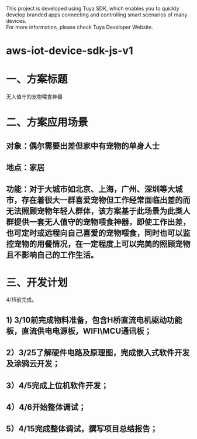 This project is developed using Tuya SDK, which enables you to quickly develop branded apps connecting and controlling smart scenarios of many devices.         
For more information, please check Tuya Developer Website.

# aws-iot-device-sdk-js-v1

# 一、方案标题
无人值守的宠物喂食神器
# 二、方案应用场景
## 对象：偶尔需要出差但家中有宠物的单身人士
## 地点：家居
## 功能：对于大城市如北京、上海，广州、深圳等大城市，存在着很大一群喜爱宠物但工作经常面临出差的而无法照顾宠物年轻人群体，该方案基于此场景为此类人群提供一套无人值守的宠物喂食神器，即使工作出差，也可定时或远程向自己喜爱的宠物喂食，同时也可以监控宠物的用餐情况，在一定程度上可以完美的照顾宠物且不影响自己的工作生活。
# 三、开发计划
4/15前完成。
## 1) 3/10前完成物料准备，包含H桥直流电机驱动功能板，直流供电电源板，WIFI\MCU通讯板；
## 2）3/25了解硬件电路及原理图，完成嵌入式软件开发及涂鸦云开发；
## 3）4/5完成上位机软件开发；
## 4）4/6开始整体调试；
## 5）4/15完成整体调试，撰写项目总结报告；
